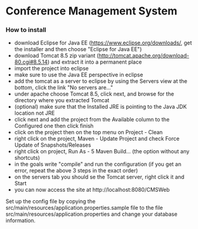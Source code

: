 # Conference Management System

### How to install

- download Eclipse for Java EE (https://www.eclipse.org/downloads/, get the installer and then choose "Eclipse for Java EE")
- download Tomcat 8.5 zip variant (http://tomcat.apache.org/download-80.cgi#8.5.14) and extract it into a permanent place
- import the project into eclipse
- make sure to use the Java EE perspective in eclipse
- add the tomcat as a server to eclipse by using the Servers view at the bottom, click the link "No servers are..." 
- under apache choose Tomcat 8.5, click next, and browse for the directory where you extracted Tomcat
- (optional) make sure that the Installed JRE is pointing to the Java JDK location not JRE
- click next and add the project from the Available column to the Configured one then click finish
- click on the project then on the top menu on Project - Clean
- right click on the project, Maven - Update Project and check Force Update of Snapshots/Releases
- right click on project, Run As - 5 Maven Build... (the option without any shortcuts)
- in the goals write "compile" and run the configuration (if you get an error, repeat the above 3 steps in the exact order)
- on the servers tab you should se the Tomcat server, right click it and Start
- you can now access the site at http://localhost:8080/CMSWeb


Set up the config file by copying the src/main/resources/application.properties.sample file to the file src/main/resources/application.properties and change your database information.
